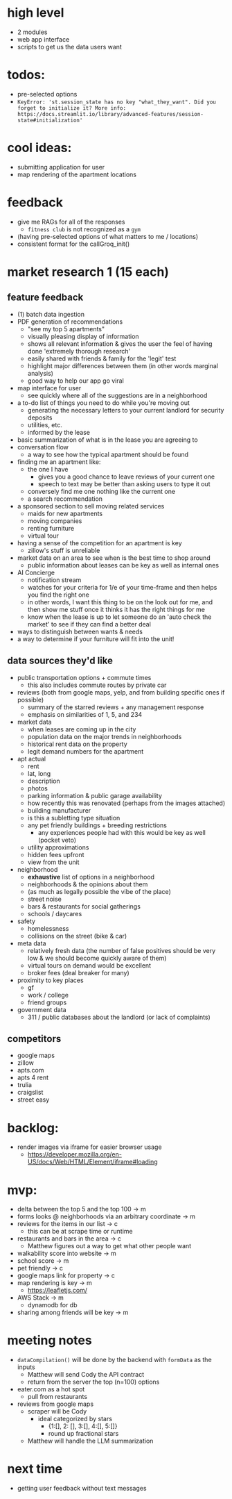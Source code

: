 # high level
- 2 modules
 - web app interface
 - scripts to get us the data users want

# todos:
- pre-selected options
- `KeyError: 'st.session_state has no key "what_they_want". Did you forget to initialize it? More info: https://docs.streamlit.io/library/advanced-features/session-state#initialization'`

# cool ideas:
- submitting application for user
- map rendering of the apartment locations

# feedback
- give me RAGs for all of the responses
    - `fitness club` is not recognized as a `gym`
- (having pre-selected options of what matters to me / locations)
- consistent format for the callGroq_init()

# market research 1 (15 each)

## feature feedback
- (1) batch data ingestion
- PDF generation of recommendations
    - "see my top 5 apartments"
    - visually pleasing display of information
    - shows all relevant information & gives the user the feel of having done 'extremely thorough research'
    - easily shared with friends & family for the 'legit' test
    - highlight major differences between them (in other words marginal analysis)
    - good way to help our app go viral
- map interface for user
    - see quickly where all of the suggestions are in a neighborhood
- a to-do list of things you need to do while you're moving out
    - generating the necessary letters to your current landlord for security deposits
    - utilities, etc.
    - informed by the lease
- basic summarization of what is in the lease you are agreeing to
- conversation flow
    - a way to see how the typical apartment should be found
- finding me an apartment like:
    - the one I have
        - gives you a good chance to leave reviews of your current one
        - speech to text may be better than asking users to type it out
    - conversely find me one nothing like the current one
    - a search recommendation
- a sponsored section to sell moving related services
    - maids for new apartments
    - moving companies
    - renting furniture
    - virtual tour
- having a sense of the competition for an apartment is key
    - zillow's stuff is unreliable
- market data on an area to see when is the best time to shop around
    - public information about leases can be key as well as internal ones
- AI Concierge 
    - notification stream
    - watches for your criteria for 1/e of your time-frame and then helps you find the right one
    - in other words, I want this thing to be on the look out for me, and then show me stuff once it thinks it has the right things for me
    - know when the lease is up to let someone do an 'auto check the market' to see if they can find a better deal
- ways to distinguish between wants & needs
- a way to determine if your furniture will fit into the unit!

## data sources they'd like
- public transportation options + commute times
    - this also includes commute routes by private car
- reviews (both from google maps, yelp, and from building specific ones if possible)
    - summary of the starred reviews + any management response
    - emphasis on similarities of 1, 5, and 234
- market data
    - when leases are coming up in the city
    - population data on the major trends in neighborhoods
    - historical rent data on the property
    - legit demand numbers for the apartment
- apt actual
    - rent
    - lat, long
    - description
    - photos
    - parking information & public garage availability
    - how recently this was renovated (perhaps from the images attached)
    - building manufacturer
    - is this a subletting type situation
    - any pet friendly buildings + breeding restrictions
        - any experiences people had with this would be key as well (pocket veto)
    - utility approximations
    - hidden fees upfront
    - view from the unit
- neighborhood
    - **exhaustive** list of options in a neighborhood
    - neighborhoods & the opinions about them
    - (as much as legally possible the vibe of the place)
    - street noise
    - bars & restaurants for social gatherings
    - schools / daycares
- safety
    - homelessness
    - collisions on the street (bike & car)
- meta data
    - relatively fresh data (the number of false positives should be very low & we should become quickly aware of them)
    - virtual tours on demand would be excellent
    - broker fees (deal breaker for many)
- proximity to key places
    - gf
    - work / college
    - friend groups
- government data
    - 311 / public databases about the landlord (or lack of complaints)


## competitors
- google maps
- zillow
- apts.com
- apts 4 rent
- trulia
- craigslist
- street easy

# backlog:
- render images via iframe for easier browser usage
    - https://developer.mozilla.org/en-US/docs/Web/HTML/Element/iframe#loading

# mvp:
- delta between the top 5 and the top 100 -> m
- forms looks @ neighborhoods via an arbitrary coordinate -> m
- reviews for the items in our list -> c
    - this can be at scrape time or runtime
- restaurants and bars in the area -> c
    - Matthew figures out a way to get what other people want
- walkability score into website -> m
- school score -> m
- pet friendly -> c
- google maps link for property -> c
- map rendering is key -> m
    - https://leafletjs.com/
- AWS Stack -> m
    - dynamodb for db
- sharing among friends will be key -> m

# meeting notes
- `dataCompilation()` will be done by the backend with `formData` as the inputs
    - Matthew will send Cody the API contract
    - return from the server the top (n=100) options
- eater.com as a hot spot
    - pull from restaurants
- reviews from google maps
    - scraper will be Cody
        - ideal categorized by stars
            - {1:[], 2: [], 3:[], 4:[], 5:[]}
            - round up fractional stars
    - Matthew will handle the LLM summarization

# next time
- getting user feedback without text messages